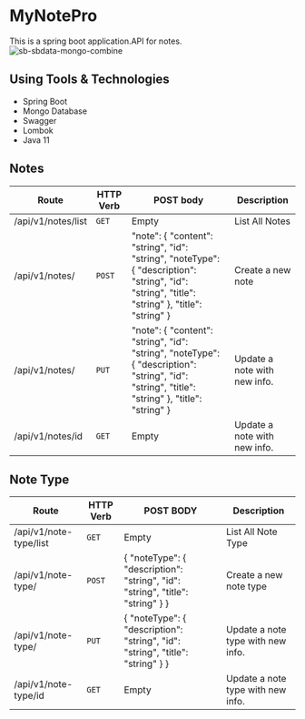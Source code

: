 # MyNotePro
This is a spring boot application.API for notes.
![sb-sbdata-mongo-combine](https://user-images.githubusercontent.com/44985849/79386480-dbde4e00-7f72-11ea-816a-45e7257cd082.png)

## Using Tools & Technologies 
* Spring Boot 
* Mongo Database
* Swagger
* Lombok 
* Java 11

## Notes
| Route  | HTTP Verb  |POST body   |Description   |
|---|---|---|---|
| /api/v1/notes/list  |`GET`   |  Empty | List All Notes    
| /api/v1/notes/  |`POST`   | "note": { "content": "string", "id": "string", "noteType": { "description": "string", "id": "string", "title": "string" }, "title": "string" }  | Create a new note  |
| /api/v1/notes/  | `PUT`  | "note": { "content": "string", "id": "string", "noteType": { "description": "string", "id": "string", "title": "string" }, "title": "string" }  | Update a note with new info.   |
| /api/v1/notes/id  | `GET`  | Empty  | Update a note with new info.   |

## Note Type
| Route  | HTTP Verb  |POST BODY   |Description   |
|---|---|---|---|
| /api/v1/note-type/list  |`GET`   |  Empty | List All Note Type    |
| /api/v1/note-type/  |`POST`   |{ "noteType": { "description": "string", "id": "string", "title": "string" } }   | Create a new note type  |
| /api/v1/note-type/  | `PUT`  | { "noteType": { "description": "string", "id": "string", "title": "string" } }  | Update a note type with new info.   |
| /api/v1/note-type/id  | `GET`  | Empty  | Update a note type with new info.   |
